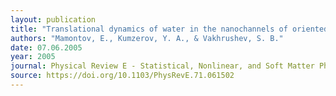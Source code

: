 ```yaml
---
layout: publication
title: "Translational dynamics of water in the nanochannels of oriented chrysotile asbestos fibers"
authors: "Mamontov, E., Kumzerov, Y. A., & Vakhrushev, S. B."
date: 07.06.2005
year: 2005
journal: Physical Review E - Statistical, Nonlinear, and Soft Matter Physics
source: https://doi.org/10.1103/PhysRevE.71.061502
---
```

